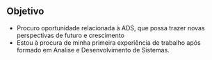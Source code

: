  ## Objetivo 

- Procuro oportunidade relacionada à ADS, que possa trazer novas perspectivas de futuro e crescimento
- Estou à procura de minha primeira experiência de trabalho após formado em Analise e Desenvolvimento de Sistemas.

